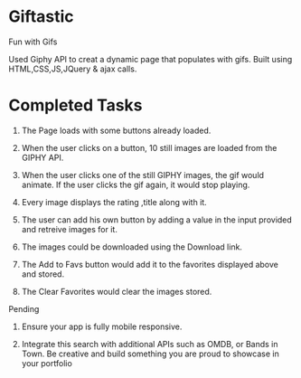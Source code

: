 # Giftastic
Fun with Gifs

Used Giphy API to creat a dynamic page that populates with gifs.
Built using HTML,CSS,JS,JQuery & ajax calls.

# Completed Tasks

1. The Page loads with some buttons already loaded.

2. When the user clicks on a button, 10 still images are loaded from the GIPHY API.

3. When the user clicks one of the still GIPHY images, the gif would animate. If the user clicks the gif again, it would stop playing.

5. Every image displays the rating ,title along with it.

6. The user can add his own button by adding a value in the input provided and retreive images for it.

7. The images could be downloaded using the Download link.

8. The Add to Favs button would add it to the favorites displayed above and stored.
 
9. The Clear Favorites would clear the images stored.

Pending

1. Ensure your app is fully mobile responsive.

5. Integrate this search with additional APIs such as OMDB, or Bands in Town. Be creative and build something you are proud to showcase in your portfolio


